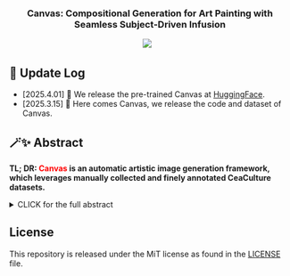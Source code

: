 ### <div align="center"> Canvas: Compositional Generation for Art Painting with Seamless Subject-Driven Infusion<div> 
<div align="center">
<div style="text-align: center;">
  <a href="https://huggingface.co/wangyunnan/canvas"><img src="https://img.shields.io/static/v1?label=%F0%9F%A4%97%20Model&message=HuggingFace&color=yellow"></a> &ensp;
</div>
</div> 
</div>


## 📣 Update Log
- [2025.4.01] 🎉 We release the pre-trained Canvas at [HuggingFace](https://huggingface.co/wangyunnan/canvas). 
- [2025.3.15] 🎉 Here comes Canvas, we release the code and dataset of Canvas. 


## 🪄✨ Abstract
<b>TL; DR: <font color="red">Canvas</font> is an automatic artistic image generation framework, which leverages manually collected and finely annotated CeaCulture datasets.</b>

<details><summary>CLICK for the full abstract</summary>
While diffusion-based art image synthesis has witnessed great success in terms of quality, there are still deficiencies in integrating artist-specified subjects with artistic style. In this paper, we propose Canvas, a framework that leverages the capabilities of text-guided latent diffusion models (LDMs) for flexible art image composition driven by diverse customized subject concepts. Specifically, we start by collecting art images manually drawn by proficient artists and annotating the corresponding subject concepts, forming the CreaCulture dataset. Based on this dataset, we build our Canvas with two generation stages. Firstly, a stable diffusion-based stylistic LDM is fine-tuned on the original CreaCulture dataset, aiming to generate an art-style background with annotated subject concepts. To alleviate the limited scope of tagged subject concepts, we propose nature-to-art (N2A) transition to expand the CreaCulture using the natural/art concepts from pre-trained/stylistic LDM, facilitating the fine-tuning of the tailor-made concept-derived LDM. Additionally, the Subject-Infused Attention (SIA) is integrated into the concept-derived LDM, which seamlessly composites the user-specified natural foreground with the pre-generated art background image in a training-free manner. Extensive experiments demonstrate that Canvas outperforms state-of-the-art alternatives under the setting of art image synthesis.
</details>


## License
This repository is released under the MiT license as found in the [LICENSE](LICENSE) file.